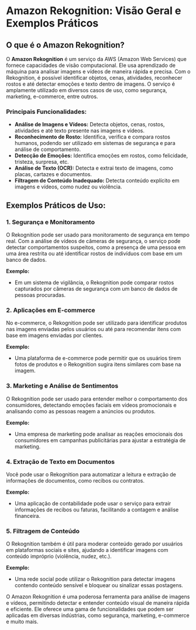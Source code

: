 # **Amazon Rekognition: Visão Geral e Exemplos Práticos**

## **O que é o Amazon Rekognition?**

O **Amazon Rekognition** é um serviço da AWS (Amazon Web Services) que fornece capacidades de visão computacional. Ele usa aprendizado de máquina para analisar imagens e vídeos de maneira rápida e precisa. Com o Rekognition, é possível identificar objetos, cenas, atividades, reconhecer rostos e até detectar emoções e texto dentro de imagens. O serviço é amplamente utilizado em diversos casos de uso, como segurança, marketing, e-commerce, entre outros.

### **Principais Funcionalidades:**

- **Análise de Imagens e Vídeos:** Detecta objetos, cenas, rostos, atividades e até texto presente nas imagens e vídeos.
- **Reconhecimento de Rosto:** Identifica, verifica e compara rostos humanos, podendo ser utilizado em sistemas de segurança e para análise de comportamento.
- **Detecção de Emoções:** Identifica emoções em rostos, como felicidade, tristeza, surpresa, etc.
- **Análise de Texto (OCR):** Detecta e extrai texto de imagens, como placas, cartazes e documentos.
- **Filtragem de Conteúdo Inadequado:** Detecta conteúdo explícito em imagens e vídeos, como nudez ou violência.

## **Exemplos Práticos de Uso:**

### 1. **Segurança e Monitoramento**
O Rekognition pode ser usado para monitoramento de segurança em tempo real. Com a análise de vídeos de câmeras de segurança, o serviço pode detectar comportamentos suspeitos, como a presença de uma pessoa em uma área restrita ou até identificar rostos de indivíduos com base em um banco de dados.

**Exemplo:**
- Em um sistema de vigilância, o Rekognition pode comparar rostos capturados por câmeras de segurança com um banco de dados de pessoas procuradas.

### 2. **Aplicações em E-commerce**
No e-commerce, o Rekognition pode ser utilizado para identificar produtos nas imagens enviadas pelos usuários ou até para recomendar itens com base em imagens enviadas por clientes.

**Exemplo:**
- Uma plataforma de e-commerce pode permitir que os usuários tirem fotos de produtos e o Rekognition sugira itens similares com base na imagem.

### 3. **Marketing e Análise de Sentimentos**
O Rekognition pode ser usado para entender melhor o comportamento dos consumidores, detectando emoções faciais em vídeos promocionais e analisando como as pessoas reagem a anúncios ou produtos.

**Exemplo:**
- Uma empresa de marketing pode analisar as reações emocionais dos consumidores em campanhas publicitárias para ajustar a estratégia de marketing.

### 4. **Extração de Texto em Documentos**
Você pode usar o Rekognition para automatizar a leitura e extração de informações de documentos, como recibos ou contratos.

**Exemplo:**
- Uma aplicação de contabilidade pode usar o serviço para extrair informações de recibos ou faturas, facilitando a contagem e análise financeira.

### 5. **Filtragem de Conteúdo**
O Rekognition também é útil para moderar conteúdo gerado por usuários em plataformas sociais e sites, ajudando a identificar imagens com conteúdo impróprio (violência, nudez, etc.).

**Exemplo:**
- Uma rede social pode utilizar o Rekognition para detectar imagens contendo conteúdo sensível e bloquear ou sinalizar essas postagens.

O Amazon Rekognition é uma poderosa ferramenta para análise de imagens e vídeos, permitindo detectar e entender conteúdo visual de maneira rápida e eficiente. Ele oferece uma gama de funcionalidades que podem ser aplicadas em diversas indústrias, como segurança, marketing, e-commerce e muito mais.

